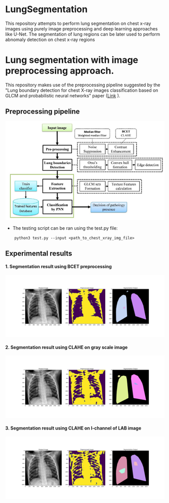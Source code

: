 # LungSegmentation
This repository attempts to perform lung segmentation on chest x-ray images using purely image preprocessing and deep learning approaches like U-Net. The segmentation of lung regions can be later used to perform abnomaly detection on chest x-ray regions

# Lung segmentation with image preprocessing approach.
This repository makes use of the preprocessing pipeline suggested by the "Lung boundary detection for chest X-ray images classification based on GLCM and probabilistic neural networks" paper ([Link](https://www.sciencedirect.com/science/article/pii/S1877050919315145) ).

## Preprocessing pipeline
![Preprocessing pipeline](./media/lungseg_pipeline.png)

 - The testing script can be ran using the test.py file:
```
	python3 test.py --input <path_to_chest_xray_img_file>
```

## Experimental results
#### 1. Segmentation result using BCET preprocessing
![Lung segmentation BCET](./media/lungseg_opencv_bcet.png)

#### 2. Segmentation result using CLAHE on gray scale image
![Lung segmentation CLAHE](./media/lungseg_opencv_clahe.png)

#### 3. Segmentation result using CLAHE on l-channel of LAB image
![Lung segmentation CLAHE-LAB](./media/lungseg_opencv_clahe_lab.png)